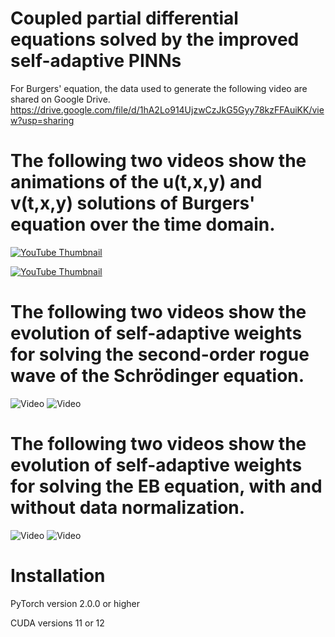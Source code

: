 # Coupled partial differential equations solved by the improved self-adaptive PINNs

For Burgers' equation, the data used to generate the following video are shared on Google Drive.
https://drive.google.com/file/d/1hA2Lo914UjzwCzJkG5Gyy78kzFFAuiKK/view?usp=sharing

# The following two videos show the animations of the u(t,x,y) and v(t,x,y) solutions of Burgers' equation over the time domain.
[![YouTube Thumbnail](https://img.youtube.com/vi/_1qK4ejEQnw/hqdefault.jpg)](https://www.youtube.com/watch?v=_1qK4ejEQnw)

[![YouTube Thumbnail](https://img.youtube.com/vi/VCSHgUi42OU/sddefault.jpg)](https://www.youtube.com/watch?v=VCSHgUi42OU)

# The following two videos show the evolution of self-adaptive weights for solving the second-order rogue wave of the Schrödinger equation.
![Video](https://github.com/hucmwf/coupsa/blob/main/sa-sch2nd-animation.gif)
![Video](https://github.com/hucmwf/coupsa/blob/main/sa-sch2nd-v-animation.gif)

# The following two videos show the evolution of self-adaptive weights for solving the EB equation, with and without data normalization.
![Video](https://github.com/hucmwf/coupsa/blob/main/EB-animation-norm.gif)
![Video](https://github.com/hucmwf/coupsa/blob/main/EB-animation.gif)


# Installation

PyTorch version 2.0.0 or higher

CUDA versions 11 or 12
